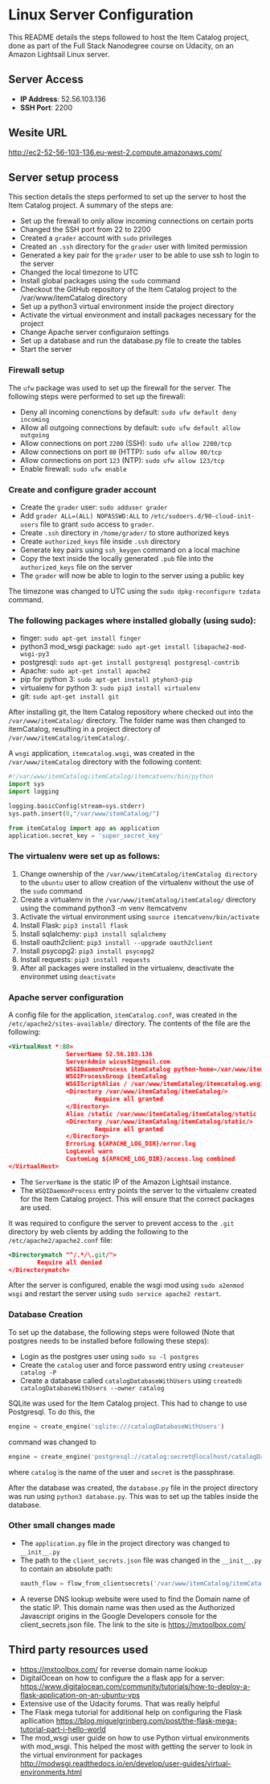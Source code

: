 # Linux Server Configuration

This README details the steps followed to host the Item Catalog project, done as part of the Full Stack Nanodegree course on Udacity, on an Amazon Lightsail Linux server.

## Server Access
* **IP Address**: 52.56.103.136
* **SSH Port**: 2200

## Wesite URL 
http://ec2-52-56-103-136.eu-west-2.compute.amazonaws.com/

## Server setup process

This section details the steps performed to set up the server to host the Item Catalog project. A summary of the steps are:
* Set up the firewall to only allow incoming connections on certain ports
* Changed the SSH port from 22 to 2200
* Created a `grader` account with `sudo` privileges
* Created an `.ssh` directory for the `grader` user with limited permission
* Generated a key pair for the `grader` user to be able to use ssh to login to the server
* Changed the local timezone to UTC
* Install global packages using the `sudo` command
* Checkout the GitHub repository of the Item Catalog project to the /var/www/itemCatalog directory
* Set up a python3 virtual environment inside the project directory
* Activate the virtual environment and install packages necessary for the project
* Change Apache server configuraion settings
* Set up a database and run the database.py file to create the tables
* Start the server

### Firewall setup
The `ufw` package was used to set up the firewall for the server. The following steps were performed to set up the firewall:
* Deny all incoming conenctions by default: `sudo ufw default deny incoming`
* Allow all outgoing connections by default: `sudo ufw default allow outgoing`
* Allow connections on port `2200` (SSH): `sudo ufw allow 2200/tcp`
* Allow connections on port `80` (HTTP): `sudo ufw allow 80/tcp`
* Allow connections on port `123` (NTP): `sudo ufw allow 123/tcp`
* Enable firewall: `sudo ufw enable`

### Create and configure grader account
* Create the `grader` user: `sudo adduser grader`
* Add `grader ALL=(ALL) NOPASSWD:ALL` to `/etc/sudoers.d/90-cloud-init-users` file to grant `sudo` access to `grader`.
* Create `.ssh` directory in `/home/grader/` to store authorized keys
* Create `authorized_keys` file inside `.ssh` directory
* Generate key pairs using `ssh_keygen` command on a local machine 
* Copy the text inside the locally generated `.pub` file into the `authorized_keys` file on the server
* The `grader` will now be able to login to the server using a public key

The timezone was changed to UTC using the `sudo dpkg-reconfigure tzdata` command.

### The following packages where installed globally (using sudo):
* finger: `sudo apt-get install finger`
* python3 mod_wsgi package: `sudo apt-get install libapache2-mod-wsgi-py3`
* postgresql: `sudo apt-get install postgresql postgresql-contrib`
* Apache: `sudo apt-get install apache2`
* pip for python 3: `sudo apt-get install ptyhon3-pip`
* virtualenv for python 3: `sudo pip3 install virtualenv`
* git: `sudo apt-get install git`

After installing git, the Item Catalog repository where checked out into the `/var/www/itemCatalog/` directory. The folder name was then changed to itemCatalog, resulting in a project directory of `/var/www/itemCatalog/itemCatalog/`.

A `wsgi` application, `itemcatalog.wsgi`, was created in the `/var/www/itemCatalog` directory with the following content:

```python
#!/var/www/itemCatalog/itemCatalog/itemcatvenv/bin/python
import sys
import logging

logging.basicConfig(stream=sys.stderr)
sys.path.insert(0,"/var/www/itemCatalog/")

from itemCatalog import app as application
application.secret_key = 'super_secret_key'
```

### The virtualenv were set up as follows:
1. Change ownership of the `/var/www/itemCatalog/itemCatalog directory` to the `ubuntu` user to allow creation of the virtualenv without the use of the `sudo` command 
2. Create a virtualenv in the `/var/www/itemCatalog/itemCatalog/` directory using the command python3 -m venv itemcatvenv 
3. Activate the virtual environment using `source itemcatvenv/bin/activate`
4. Install Flask: `pip3 install flask`
5. Install sqlalchemy: `pip3 install sqlalchemy`
6. Install oauth2client: `pip3 install --upgrade oauth2client`
7. Install psycopg2: `pip3 install psycopg2`
8. Install requests: `pip3 install requests`
9. After all packages were installed in the virtualenv, deactivate the environmet using `deactivate`

### Apache server configuration

A config file for the application, `itemCatalog.conf`, was created in the `/etc/apache2/sites-available/` directory. The contents of the file are the following:

```xml
<VirtualHost *:80>
                ServerName 52.56.103.136
                ServerAdmin wicus92@gmail.com
                WSGIDaemonProcess itemCatalog python-home=/var/www/itemCatalog/itemCatalog/itemcatvenv
                WSGIProcessGroup itemCatalog
                WSGIScriptAlias / /var/www/itemCatalog/itemcatalog.wsgi
                <Directory /var/www/itemCatalog/itemCatalog/>
                        Require all granted
                </Directory>
                Alias /static /var/www/itemCatalog/itemCatalog/static
                <Directory /var/www/itemCatalog/itemCatalog/static/>
                        Require all granted
                </Directory>
                ErrorLog ${APACHE_LOG_DIR}/error.log
                LogLevel warn
                CustomLog ${APACHE_LOG_DIR}/access.log combined
</VirtualHost>
```
* The `ServerName` is the static IP of the Amazon Lightsail instance.
* The `WSQIDaemonProcess` entry points the server to the virtualenv created for the Item Catalog project. This will ensure that the correct packages are used.

It was required to configure the server to prevent access to the `.git` directory by web clients by adding the following to the `/etc/apache2/apache2.conf` file:

```xml
<Directorymatch "^/.*/\.git/">
        Require all denied
</Directorymatch>
```
After the server is configured, enable the wsgi mod using `sudo a2enmod wsgi` and restart the server using `sudo service apache2 restart`.

### Database Creation

To set up the database, the following steps were followed (Note that postgres needs to be installed before following these steps):

* Login as the postgres user using `sudo su -l postgres`
* Create the `catalog` user and force password entry using `createuser catalog -P`
* Create a database called `catalogDatabaseWithUsers` using `createdb catalogDatabaseWithUsers --owner catalog`

SQLite was used for the Item Catalog project. This had to change to use Postgresql. To do this, the 
```python
engine = create_engine('sqlite:///catalogDatabaseWithUsers')
```
command was changed to 
```python
engine = create_engine('postgresql://catalog:secret@localhost/catalogDatabaseWithUsers')
```
where `catalog` is the name of the user and `secret` is the passphrase.

After the database was created, the `database.py` file in the project directory was run using `python3 database.py`. This was to set up the tables inside the database.  

### Other small changes made
* The `application.py` file in the project directory was changed to `__init__.py`
* The path to the `client_secrets.json` file was changed in the `__init__.py` to contain an absolute path:
  ```python
  oauth_flow = flow_from_clientsecrets('/var/www/itemCatalog/itemCatalog/client_secrets.json', scope='')
  ```
* A reverse DNS lookup website were used to find the Domain name of the static IP. This domain name was then used as the Authorized Javascript origins in the Google Developers console for the client_secrets.json file. The link to the site is  https://mxtoolbox.com/

## Third party resources used
* https://mxtoolbox.com/ for reverse domain name lookup
* DigitalOcean on how to configure the a flask app for a server: https://www.digitalocean.com/community/tutorials/how-to-deploy-a-flask-application-on-an-ubuntu-vps
* Extensive use of the Udacity forums. That was really helpful
* The Flask mega tutorial for additional help on configuring the Flask apllication https://blog.miguelgrinberg.com/post/the-flask-mega-tutorial-part-i-hello-world
* The mod_wsgi user guide on how to use Python virtual environments with mod_wsgi. This helped the most with getting the server to look in the virtual environment for packages http://modwsgi.readthedocs.io/en/develop/user-guides/virtual-environments.html


